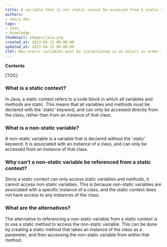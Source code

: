 ```yaml
---
title: A variable that is not static cannot be accessed from a static context
authors:
- nanja_dev
tags:
- java
- knowledge
thumbnail: images/java.png
created_at: 2023-04-15 00:00:00
updated_at: 2023-04-15 00:00:00
tldr: Non-static variables must be instantiated in an object in order to be referenced from a static context.
---
```


**Contents**

[TOC]

### What is a static context?

In Java, a static context refers to a code block in which all variables and methods are static. This means that all variables and methods must be declared with the 'static' keyword, and can only be accessed directly from the class, rather than from an instance of that class.

### What is a non-static variable?

A non-static variable is a variable that is declared without the 'static' keyword. It is associated with an instance of a class, and can only be accessed from an instance of that class.

### Why can't a non-static variable be referenced from a static context?

Since a static context can only access static variables and methods, it cannot access non-static variables. This is because non-static variables are associated with a specific instance of a class, and the static context does not have access to any instances of the class.

### What are the alternatives?

The alternative to referencing a non-static variable from a static context is to use a static method to access the non-static variable. This can be done by creating a static method that takes an instance of the class as a parameter, and then accessing the non-static variable from within that method.
